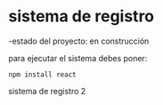 <h1> sistema de registro </h1>

-estado del proyecto: en construcción

para ejecutar el sistema debes poner:

```npm install react```

sistema de registro 2
